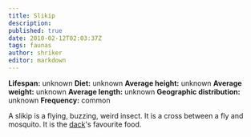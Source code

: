 ```yaml
---
title: Slikip
description:
published: true
date: 2010-02-12T02:03:37Z
tags: faunas
author: shriker
editor: markdown
---
```

<!-- infobox starts -->
**Lifespan:** unknown
**Diet:** unknown
**Average height:** unknown
**Average weight:** unknown
**Average length:** unknown
**Geographic distribution:** unknown
**Frequency:** common
<!-- infobox ends -->

A slikip is a flying, buzzing, weird insect. It is a cross between a fly and mosquito. It is the [dack](/faunas/dack)'s favourite food.